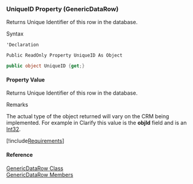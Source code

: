 ﻿### UniqueID Property (GenericDataRow)

Returns Unique Identifier of this row in the database.

Syntax

```vbnet
'Declaration

Public ReadOnly Property UniqueID As Object
```

```csharp
public object UniqueID {get;}
```

#### Property Value

Returns Unique Identifier of this row in the database.

Remarks

The actual type of the object returned will vary on the CRM being implemented. For example in Clarify this value is the **objId** field and is an [Int32](ms-help://MS.NETFrameworkSDKv1.1/cpref/html/frlrfSystemInt32ClassTopic.htm).

[!include[Requirements](../partials/requirements.md)]

#### Reference

[GenericDataRow Class](fcSDK~FChoice.Foundation.GenericDataRow.md)  
[GenericDataRow Members](fcSDK~FChoice.Foundation.GenericDataRow_members.md)